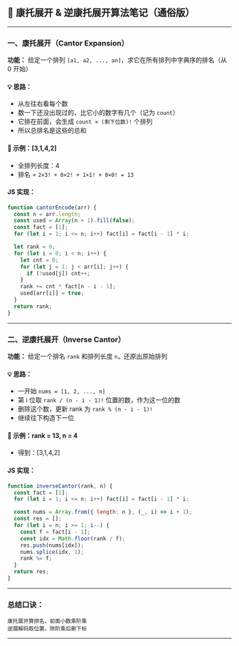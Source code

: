 ## 📘 康托展开 & 逆康托展开算法笔记（通俗版）

---

### 一、康托展开（Cantor Expansion）

**功能：** 给定一个排列 `[a1, a2, ..., an]`，求它在所有排列中字典序的排名（从 0 开始）

#### 💡 思路：
- 从左往右看每个数
- 数一下还没出现过的、比它小的数字有几个（记为 `count`）
- 它排在前面，会生成 `count × (剩下位数)!` 个排列
- 所以总排名是这些的总和

#### 🧠 示例：[3,1,4,2]
- 全排列长度：4
- 排名 = `2×3! + 0×2! + 1×1! + 0×0! = 13`

#### JS 实现：
```js
function cantorEncode(arr) {
  const n = arr.length;
  const used = Array(n + 1).fill(false);
  const fact = [1];
  for (let i = 1; i <= n; i++) fact[i] = fact[i - 1] * i;

  let rank = 0;
  for (let i = 0; i < n; i++) {
    let cnt = 0;
    for (let j = 1; j < arr[i]; j++) {
      if (!used[j]) cnt++;
    }
    rank += cnt * fact[n - i - 1];
    used[arr[i]] = true;
  }
  return rank;
}
```

---

### 二、逆康托展开（Inverse Cantor）

**功能：** 给定一个排名 `rank` 和排列长度 `n`，还原出原始排列

#### 💡 思路：
- 一开始 `nums = [1, 2, ..., n]`
- 第 i 位取 `rank / (n - i - 1)!` 位置的数，作为这一位的数
- 删除这个数，更新 rank 为 `rank % (n - i - 1)!`
- 继续往下构造下一位

#### 🧠 示例：rank = 13, n = 4
- 得到：[3,1,4,2]

#### JS 实现：
```js
function inverseCantor(rank, n) {
  const fact = [1];
  for (let i = 1; i <= n; i++) fact[i] = fact[i - 1] * i;

  const nums = Array.from({ length: n }, (_, i) => i + 1);
  const res = [];
  for (let i = n; i >= 1; i--) {
    const f = fact[i - 1];
    const idx = Math.floor(rank / f);
    res.push(nums[idx]);
    nums.splice(idx, 1);
    rank %= f;
  }
  return res;
}
```

---

### 总结口诀：
```
康托展开算排名，前面小数乘阶乘
逆展解码取位置，除阶乘后删下标
```

---
